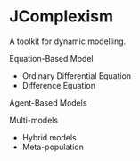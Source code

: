 # JComplexism
A toolkit for dynamic modelling. 

Equation-Based Model
- Ordinary Differential Equation
- Difference Equation

Agent-Based Models

Multi-models
- Hybrid models
- Meta-population

